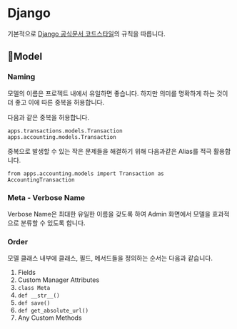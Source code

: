 Django
====

기본적으로 [Django 공식문서 코드스타일](https://docs.djangoproject.com/en/dev/internals/contributing/writing-code/coding-style/)의 규칙을 따릅니다.

## Model

### Naming

모델의 이름은 프로젝트 내에서 유일하면 좋습니다. 하지만 의미를 명확하게 하는 것이 더 좋고 이에 따른 중복을 허용합니다.

다음과 같은 중복을 허용합니다.
```
apps.transactions.models.Transaction
apps.accounting.models.Transaction
```

중복으로 발생할 수 있는 작은 문제들을 해결하기 위해 다음과같은 Alias를 적극 활용합니다.
```
from apps.accounting.models import Transaction as AccountingTransaction
```

### Meta - Verbose Name
Verbose Name은 최대한 유일한 이름을 갖도록 하여 Admin 화면에서 모델을 효과적으로 분류할 수 있도록 합니다.

### Order
모델 클래스 내부에 클래스, 필드, 메서드들을 정의하는 순서는 다음과 같습니다.

1. Fields
1. Custom Manager Attributes
1. `class Meta`
1. `def __str__()`
1. `def save()`
1. `def get_absolute_url()`
1. Any Custom Methods
